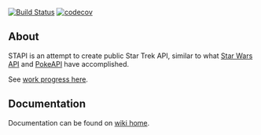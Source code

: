 [![Build Status](https://semaphoreci.com/api/v1/cezarykluczynski/stapi/branches/master/badge.svg)](https://semaphoreci.com/cezarykluczynski/stapi)
[![codecov](https://codecov.io/gh/cezarykluczynski/stapi/branch/master/graph/badge.svg)](https://codecov.io/gh/cezarykluczynski/stapi)

## About
STAPI is an attempt to create public Star Trek API, similar to what
[Star Wars API](https://github.com/phalt/swapi) and [PokeAPI](https://github.com/PokeAPI/pokeapi) have accomplished.

See [work progress here](https://github.com/cezarykluczynski/stapi/wiki/Work-progress).

## Documentation
Documentation can be found on [wiki home](https://github.com/cezarykluczynski/stapi/wiki).

